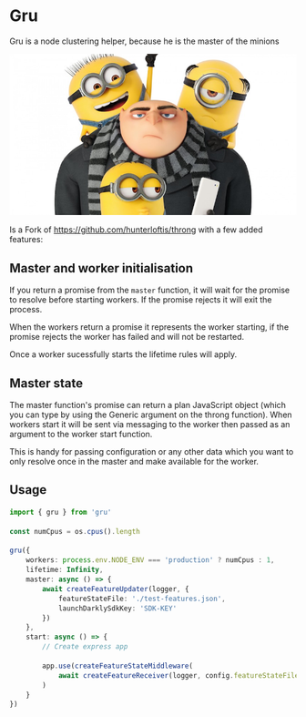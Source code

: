 # Gru
Gru is a node clustering helper, because he is the master of the minions

![Gru](./assets/gru.jpg)

Is a Fork of https://github.com/hunterloftis/throng with a few added features:

## Master and worker initialisation
If you return a promise from the `master` function, it will wait for the promise to resolve before starting workers. If the promise rejects it will exit the process.

When the workers return a promise it represents the worker starting, if the promise rejects the worker has failed and will not be restarted.

Once a worker sucessfully starts the lifetime rules will apply.

## Master state
The master function's promise can return a plan JavaScript object (which you can type by using the Generic argument on the throng function). When workers start it will be sent via messaging to the worker then passed as an argument to the worker start function.

This is handy for passing configuration or any other data which you want to only resolve once in the master and make available for the worker.

## Usage
```ts
import { gru } from 'gru'

const numCpus = os.cpus().length

gru({
    workers: process.env.NODE_ENV === 'production' ? numCpus : 1,
    lifetime: Infinity,
    master: async () => {
        await createFeatureUpdater(logger, {
            featureStateFile: './test-features.json',
            launchDarklySdkKey: 'SDK-KEY'
        })
    },
    start: async () => {
        // Create express app

        app.use(createFeatureStateMiddleware(
            await createFeatureReceiver(logger, config.featureStateFile))
        )
    }
})
```
